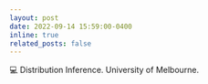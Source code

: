 ```yaml
---
layout: post
date: 2022-09-14 15:59:00-0400
inline: true
related_posts: false
---
```


:computer: Distribution Inference. University of Melbourne.